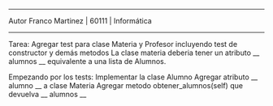 ******************************************************************************************************

Autor Franco Martinez | 60111 | Informática

******************************************************************************************************
Tarea:
Agregar test para clase Materia y Profesor incluyendo test de constructor y demás metodos
La clase materia deberia tener un atributo __ alumnos __ equivalente a una lista de Alumnos. 

Empezando por los tests:
Implementar la clase Alumno
Agregar atributo __ alumno __ a clase Materia
Agregar metodo obtener_alumnos(self) que devuelva __ alumnos __